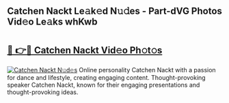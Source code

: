 ## Catchen Nackt Le𝚊k𝚎d N𝚞𝚍es - Part-dVG Photos Vid𝚎o Le𝚊ks whKwb

# <h2><a href="http://fb27099.evod.top/?m=Catchen+Nackt">🔗 👉🔴 Catchen Nackt Vid𝚎o Ph𝚘t𝚘s</a></h2>

[![Catchen Nackt N𝚞d𝚎s](https://i.imgur.com/8V9OHl7.gif)](http://fb27099.evod.top/?m=Catchen+Nackt)
Online personality Catchen Nackt with a passion for dance and lifestyle, creating engaging content. Thought-provoking speaker Catchen Nackt, known for their engaging presentations and thought-provoking ideas. 
